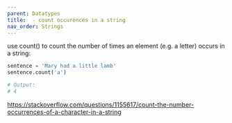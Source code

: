 ```yaml
---
parent: Datatypes 
title:  - count occurences in a string 
nav_order: Strings 
---
```


use count() to count the number of times an element (e.g. a letter) occurs in a string:

```python 
sentence = 'Mary had a little lamb'
sentence.count('a')

# Output:
# 4
```
https://stackoverflow.com/questions/1155617/count-the-number-occurrences-of-a-character-in-a-string